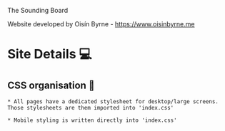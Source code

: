 The Sounding Board

Website developed by Oisín Byrne - https://www.oisinbyrne.me

# Site Details :computer: #




## CSS organisation :art: ##
    * All pages have a dedicated stylesheet for desktop/large screens. Those stylesheets are them imported into 'index.css'

    * Mobile styling is written directly into 'index.css'

